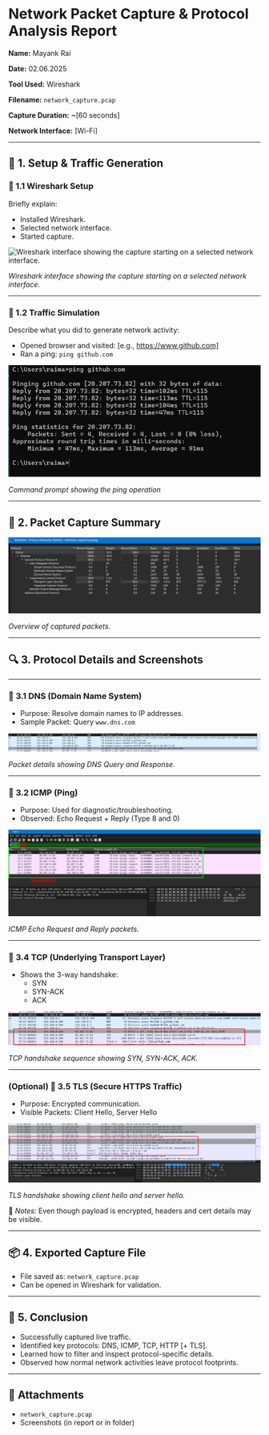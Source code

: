 

# **Network Packet Capture & Protocol Analysis Report**

**Name:** Mayank Rai

**Date:** 02.06.2025

**Tool Used:** Wireshark

**Filename:** `network_capture.pcap`

**Capture Duration:** ~[60 seconds]

**Network Interface:** [Wi-Fi]

---

## 🔧 **1. Setup & Traffic Generation**

### 🔹 1.1 Wireshark Setup

Briefly explain:

- Installed Wireshark.
- Selected network interface.
- Started capture.

![*Wireshark interface showing the capture starting on a selected network interface.*](image.png)

*Wireshark interface showing the capture starting on a selected network interface.*

---

### 🔹 1.2 Traffic Simulation

Describe what you did to generate network activity:

- Opened browser and visited: [e.g., https://www.github.com]
- Ran a ping: `ping github.com`

![*Command prompt showing the ping operation*](screenshots/image%201.png)

*Command prompt showing the ping operation*

---

## 🧪 **2. Packet Capture Summary**

![*Overview of captured packets.*](screenshots/image%202.png)

*Overview of captured packets.*

---

## 🔍 **3. Protocol Details and Screenshots**

---

### 📘 **3.1 DNS (Domain Name System)**

- Purpose: Resolve domain names to IP addresses.
- Sample Packet: Query `www.dns.com`

![*Packet details showing DNS Query and Response.*](screenshots/image%203.png)

*Packet details showing DNS Query and Response.*

---

### 📗 **3.2 ICMP (Ping)**

- Purpose: Used for diagnostic/troubleshooting.
- Observed: Echo Request + Reply (Type 8 and 0)

![*ICMP Echo Request and Reply packets.*](screenshots/image%204.png)

*ICMP Echo Request and Reply packets.*

---

### 📘 **3.4 TCP (Underlying Transport Layer)**

- Shows the 3-way handshake:
    - SYN
    - SYN-ACK
    - ACK

![*TCP handshake sequence showing SYN, SYN-ACK, ACK.*](screenshots/image%205.png)

*TCP handshake sequence showing SYN, SYN-ACK, ACK.*

---

### (Optional) 📙 **3.5 TLS (Secure HTTPS Traffic)**

- Purpose: Encrypted communication.
- Visible Packets: Client Hello, Server Hello

![*TLS handshake showing client hello and server hello.*](screenshots/tls.jpg)

*TLS handshake showing client hello and server hello.*

🧾 *Notes:* Even though payload is encrypted, headers and cert details may be visible.

---

## 📦 **4. Exported Capture File**

- File saved as: `network_capture.pcap`
- Can be opened in Wireshark for validation.

---

## 📌 **5. Conclusion**

- Successfully captured live traffic.
- Identified key protocols: DNS, ICMP, TCP, HTTP [+ TLS].
- Learned how to filter and inspect protocol-specific details.
- Observed how normal network activities leave protocol footprints.

---

## 📁 Attachments

- `network_capture.pcap`
- Screenshots (in report or in folder)
